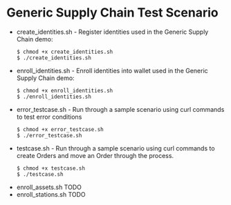 # Generic Supply Chain Test Scenario

 - create_identities.sh - Register identities used in the Generic Supply Chain demo:
    ```
    $ chmod +x create_identities.sh
    $ ./create_identities.sh
    ```
 - enroll_identities.sh - Enroll identities into wallet used in the Generic Supply Chain demo:
    ```
    $ chmod +x enroll_identities.sh
    $ ./enroll_identities.sh
    ```
 - error_testcase.sh - Run through a sample scenario using curl commands to test error conditions 
    ```
    $ chmod +x error_testcase.sh
    $ ./error_testcase.sh
    ```
 - testcase.sh - Run through a sample scenario using curl commands to create Orders and move an Order through the process.
    ```
    $ chmod +x testcase.sh
    $ ./testcase.sh

- enroll_assets.sh TODO
- enroll_stations.sh TODO
    ```
